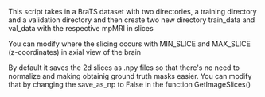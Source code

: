 This script takes in a BraTS
dataset with two directories, a 
training directory and a validation 
directory and then create two new directory 
train_data and val_data with the respective
mpMRI in slices

You can modify where the slicing occurs
with MIN_SLICE and MAX_SLICE (z-coordinates)
in axial view of the brain

By default it saves the 2d slices as .npy files 
so that there's no need to normalize and making
obtainig ground truth masks easier. You can modify that
by changing the save_as_np to False in the function GetImageSlices()